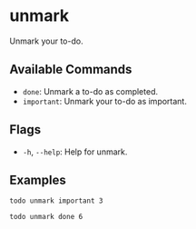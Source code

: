 # unmark
Unmark your to-do.

## Available Commands
- `done`: Unmark a to-do as completed.
- `important`: Unmark your to-do as important.

## Flags
- `-h`, `--help`: Help for unmark.

## Examples
```shell
todo unmark important 3
```

```shell
todo unmark done 6
```